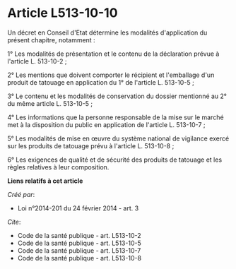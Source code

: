 # Article L513-10-10

Un décret en Conseil d'Etat détermine les modalités d'application du présent chapitre, notamment : 

1° Les modalités de présentation et le contenu de la déclaration prévue à l'article L. 513-10-2 ; 

2° Les mentions que doivent comporter le récipient et l'emballage d'un produit de tatouage en application du 1° de l'article
L. 513-10-5 ; 

3° Le contenu et les modalités de conservation du dossier mentionné au 2° du même article L. 513-10-5 ; 

4° Les informations que la personne responsable de la mise sur le marché met à la disposition du public en application de
l'article L. 513-10-7 ; 

5° Les modalités de mise en œuvre du système national de vigilance exercé sur les produits de tatouage prévu à l'article L.
513-10-8 ; 

6° Les exigences de qualité et de sécurité des produits de tatouage et les règles relatives à leur composition.

**Liens relatifs à cet article**

_Créé par_:

  - Loi n°2014-201 du 24 février 2014 - art. 3

_Cite_:

  - Code de la santé publique - art. L513-10-2
  - Code de la santé publique - art. L513-10-5
  - Code de la santé publique - art. L513-10-7
  - Code de la santé publique - art. L513-10-8
